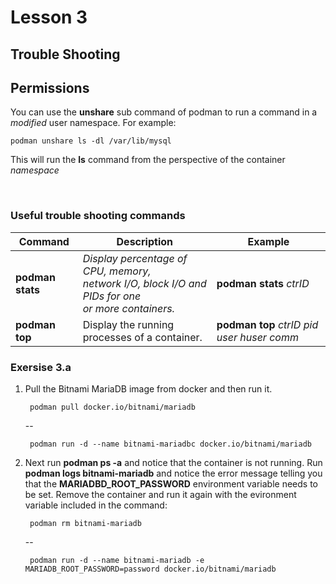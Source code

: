 # Lesson 3

## Trouble Shooting

## Permissions

You can use the __unshare__ sub command of podman to run a command in a *modified* user namespace. For example:

    podman unshare ls -dl /var/lib/mysql

This will run the **ls** command from the perspective of the container *namespace*

<br>

### Useful trouble shooting commands

|Command| Description|Example|
|---------|-------------|--------|
|__podman stats__|*Display percentage of CPU, memory, <br>network I/O, block I/O and PIDs for one<br> or more containers.*|__podman stats__ *ctrID*|
|__podman top__|Display the running processes of a container.|__podman top__ *ctrID pid user huser comm*|

### Exersise 3.a

1. Pull the Bitnami MariaDB image from docker and then run it.

        podman pull docker.io/bitnami/mariadb
    --

        podman run -d --name bitnami-mariadbc docker.io/bitnami/mariadb
        
2. Next run **podman ps -a** and notice that the container is not running. Run **podman logs bitnami-mariadb** and notice the error message telling you that the **MARIADBD_ROOT_PASSWORD** environment variable needs to be set. Remove the container and run it again with the evironment variable included in the command:

        podman rm bitnami-mariadb 

      --

        podman run -d --name bitnami-mariadb -e MARIADB_ROOT_PASSWORD=password docker.io/bitnami/mariadb 



